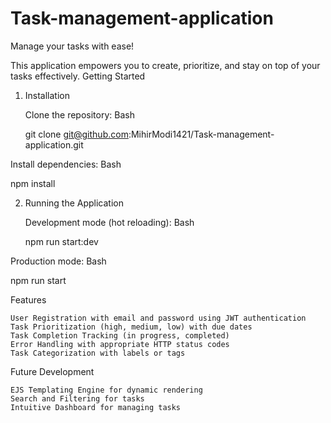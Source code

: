# Task-management-application

Manage your tasks with ease!

This application empowers you to create, prioritize, and stay on top of your tasks effectively.
Getting Started

1. Installation

    Clone the repository:
    Bash

    git clone git@github.com:MihirModi1421/Task-management-application.git

    

Install dependencies:
Bash

npm install



2. Running the Application

    Development mode (hot reloading):
    Bash

    npm run start:dev

    

Production mode:
Bash

npm run start



Features

    User Registration with email and password using JWT authentication
    Task Prioritization (high, medium, low) with due dates
    Task Completion Tracking (in progress, completed)
    Error Handling with appropriate HTTP status codes
    Task Categorization with labels or tags

Future Development

    EJS Templating Engine for dynamic rendering
    Search and Filtering for tasks
    Intuitive Dashboard for managing tasks
